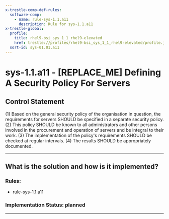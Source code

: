 ```yaml
---
x-trestle-comp-def-rules:
  software-comp:
    - name: rule-sys-1.1.a11
      description: Rule for sys-1.1.a11
x-trestle-global:
  profile:
    title: rhel9-bsi_sys_1_1_rhel9-elevated
    href: trestle://profiles/rhel9-bsi_sys_1_1_rhel9-elevated/profile.json
  sort-id: sys-01.01.a11
---
```


# sys-1.1.a11 - \[REPLACE_ME\] Defining A Security Policy For Servers

## Control Statement

(1) Based on the general security policy of the organisation in question, the requirements for
servers SHOULD be specified in a separate security policy. (2) This policy SHOULD be known to
all administrators and other persons involved in the procurement and operation of servers and
be integral to their work. (3) The implementation of the policy's requirements SHOULD be
checked at regular intervals. (4) The results SHOULD be appropriately documented.

______________________________________________________________________

## What is the solution and how is it implemented?

<!-- For implementation status enter one of: implemented, partial, planned, alternative, not-applicable -->

<!-- Note that the list of rules under ### Rules: is read-only and changes will not be captured after assembly to JSON -->

<!-- Add control implementation description here for control: sys-1.1.a11 -->

### Rules:

  - rule-sys-1.1.a11

### Implementation Status: planned

______________________________________________________________________
